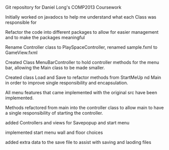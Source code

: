 Git repository for Daniel Long's COMP2013 Coursework

Initially worked on javadocs to help me understand what each Class was responsible for

Refactor the code into different packages to allow for easier management and to make the packages meaningful

Rename Controller class to PlaySpaceController, renamed sample.fxml to GameView.fxml

Created Class MenuBarController to hold controller methods for the menu bar, allowing the Main class to be made smaller.

Created class Load and Save to refactor methods from StartMeUp nd Main in order to improve single responsibility and encapsulation.

All menu features that came implemented with the original src have been implemented.

Methods refactored from main into the controller class to allow main to have a single responsibility of starting the controller.

added Controllers and views for Savepopup and start menu

implemented start menu wall and floor choices

added extra data to the save file to assist with saving and laoding files